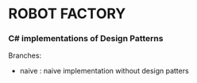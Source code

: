 # ROBOT FACTORY
### C# implementations of Design Patterns


Branches: 
- naive : naive implementation without design patters

